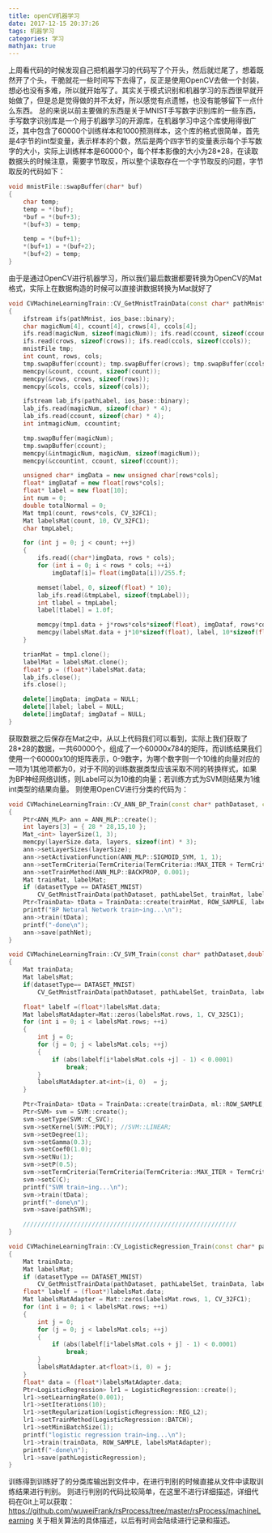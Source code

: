 ```yaml
---
title: openCV机器学习
date: 2017-12-15 20:37:26
tags: 机器学习
categories: 学习
mathjax: true
---
```

上周看代码的时候发现自己把机器学习的代码写了个开头，然后就烂尾了，想着既然开了个头，干脆就花一些时间写下去得了，反正是使用OpenCV去做一个封装，想必也没有多难，所以就开始写了。其实关于模式识别和机器学习的东西很早就开始做了，但是总是觉得做的并不太好，所以感觉有点遗憾，也没有能够留下一点什么东西。
总的来说以前主要做的东西是关于MNIST手写数字识别库的一些东西，手写数字识别库是一个用于机器学习的开源库，在机器学习中这个库使用得很广泛，其中包含了60000个训练样本和1000预测样本，这个库的格式很简单，首先是4字节的int型变量，表示样本的个数，然后是两个四字节的变量表示每个手写数字的大小，实际上训练样本是60000个，每个样本影像的大小为28*28，在读取数据头的时候注意，需要字节取反，所以整个读取存在一个字节取反的问题，字节取反的代码如下：
```c++
void mnistFile::swapBuffer(char* buf)
{
	char temp;
	temp = *(buf);
	*buf = *(buf+3);
	*(buf+3) = temp;

	temp = *(buf+1);
	*(buf+1) = *(buf+2);
	*(buf+2) = temp;
}
```
由于是通过OpenCV进行机器学习，所以我们最后数据都要转换为OpenCV的Mat格式，实际上在数据构造的时候可以直接讲数据转换为Mat就好了

```c++
void CVMachineLearningTrain::CV_GetMnistTrainData(const char* pathMnist, const char* pathLabel, Mat &trianMat, Mat &labelMat)
{
	ifstream ifs(pathMnist, ios_base::binary);
	char magicNum[4], ccount[4], crows[4], ccols[4];
	ifs.read(magicNum, sizeof(magicNum)); ifs.read(ccount, sizeof(ccount));
	ifs.read(crows, sizeof(crows)); ifs.read(ccols, sizeof(ccols));
	mnistFile tmp;
	int count, rows, cols;
	tmp.swapBuffer(ccount); tmp.swapBuffer(crows); tmp.swapBuffer(ccols);
	memcpy(&count, ccount, sizeof(count));
	memcpy(&rows, crows, sizeof(rows));
	memcpy(&cols, ccols, sizeof(cols));

	ifstream lab_ifs(pathLabel, ios_base::binary);
	lab_ifs.read(magicNum, sizeof(char) * 4);
	lab_ifs.read(ccount, sizeof(char) * 4);
	int intmagicNum, ccountint;

	tmp.swapBuffer(magicNum);
	tmp.swapBuffer(ccount);
	memcpy(&intmagicNum, magicNum, sizeof(magicNum));
	memcpy(&ccountint, ccount, sizeof(ccount));

	unsigned char* imgData = new unsigned char[rows*cols];
	float* imgDataf = new float[rows*cols];
	float* label = new float[10];
	int num = 0;
	double totalNormal = 0;
	Mat tmp1(count, rows*cols, CV_32FC1);
	Mat labelsMat(count, 10, CV_32FC1);
	char tmpLabel;

	for (int j = 0; j < count; ++j)
	{
		ifs.read((char*)imgData, rows * cols);
		for (int i = 0; i < rows * cols; ++i)
			imgDataf[i]= float(imgData[i])/255.f;

		memset(label, 0, sizeof(float) * 10);
		lab_ifs.read(&tmpLabel, sizeof(tmpLabel));
		int tlabel = tmpLabel;
		label[tlabel] = 1.0f;

		memcpy(tmp1.data + j*rows*cols*sizeof(float), imgDataf, rows*cols*sizeof(float));
		memcpy(labelsMat.data + j*10*sizeof(float), label, 10*sizeof(float));
	}

	trianMat = tmp1.clone();
	labelMat = labelsMat.clone();
	float* p = (float*)labelsMat.data;
	lab_ifs.close();
	ifs.close();

	delete[]imgData; imgData = NULL;
	delete[]label; label = NULL;
	delete[]imgDataf; imgDataf = NULL;
}
```
获取数据之后保存在Mat之中，从以上代码我们可以看到，实际上我们获取了28*28的数据，一共60000个，组成了一个60000x784的矩阵，而训练结果我们使用一个60000x10的矩阵表示，0-9数字，为哪个数字则一个10维的向量对应的一项为1其他项都为0，对于不同的训练数据类型应该采取不同的转换样式，如果为BP神经网络训练，则Label可以为10维的向量；若训练方式为SVM则结果为1维int类型的结果向量。
则使用OpenCV进行分类的代码为：
```c++
void CVMachineLearningTrain::CV_ANN_BP_Train(const char* pathDataset, const char* pathLabelSet, const char* pathNet, DatasetTypes datasetType)
{
	Ptr<ANN_MLP> ann = ANN_MLP::create();
	int layers[3] = { 28 * 28,15,10 };
	Mat_<int> layerSize(1, 3);
	memcpy(layerSize.data, layers, sizeof(int) * 3);
	ann->setLayerSizes(layerSize);
	ann->setActivationFunction(ANN_MLP::SIGMOID_SYM, 1, 1);
	ann->setTermCriteria(TermCriteria(TermCriteria::MAX_ITER + TermCriteria::EPS, 300, FLT_EPSILON));
	ann->setTrainMethod(ANN_MLP::BACKPROP, 0.001);
	Mat trainMat, labelMat;
	if (datasetType == DATASET_MNIST)
		CV_GetMnistTrainData(pathDataset, pathLabelSet, trainMat, labelMat);
	Ptr<TrainData> tData = TrainData::create(trainMat, ROW_SAMPLE, labelMat);
	printf("BP Netural Network train~ing...\n");
	ann->train(tData);
	printf("-done\n");
	ann->save(pathNet);
}

void CVMachineLearningTrain::CV_SVM_Train(const char* pathDataset,double C ,const char* pathLabelSet, const char* pathSVM, DatasetTypes datasetType)
{
	Mat trainData;
	Mat labelsMat;
	if(datasetType== DATASET_MNIST)
		CV_GetMnistTrainData(pathDataset, pathLabelSet, trainData, labelsMat);

	float* labelf =(float*)labelsMat.data;
	Mat labelsMatAdapter=Mat::zeros(labelsMat.rows, 1, CV_32SC1);
	for (int i = 0; i < labelsMat.rows; ++i)
	{
		int j = 0;
		for (j = 0; j < labelsMat.cols; ++j)
		{
			if (abs(labelf[i*labelsMat.cols +j] - 1) < 0.0001)
				break;
		}
		labelsMatAdapter.at<int>(i, 0)  = j;
	}

	Ptr<TrainData> tData = TrainData::create(trainData, ml::ROW_SAMPLE, labelsMatAdapter);
	Ptr<SVM> svm = SVM::create();
	svm->setType(SVM::C_SVC);
	svm->setKernel(SVM::POLY); //SVM::LINEAR;
	svm->setDegree(1);
	svm->setGamma(0.3);
	svm->setCoef0(1.0);
	svm->setNu(1);
	svm->setP(0.5);
	svm->setTermCriteria(TermCriteria(TermCriteria::MAX_ITER + TermCriteria::EPS, 10000, 0.01));
	svm->setC(C);
	printf("SVM train~ing...\n");
	svm->train(tData);
	printf("-done\n");
	svm->save(pathSVM);

	///////////////////////////////////////////////////////////
}

void CVMachineLearningTrain::CV_LogisticRegression_Train(const char* pathDataset, const char* pathLabelSet, const char* pathLogisticRegression, DatasetTypes datasetType)
{
	Mat trainData;
	Mat labelsMat;
	if (datasetType == DATASET_MNIST)
		CV_GetMnistTrainData(pathDataset, pathLabelSet, trainData, labelsMat);
	float* labelf = (float*)labelsMat.data;
	Mat labelsMatAdapter = Mat::zeros(labelsMat.rows, 1, CV_32FC1);
	for (int i = 0; i < labelsMat.rows; ++i)
	{
		int j = 0;
		for (j = 0; j < labelsMat.cols; ++j)
		{
			if (abs(labelf[i*labelsMat.cols + j] - 1) < 0.0001)
				break;
		}
		labelsMatAdapter.at<float>(i, 0) = j;
	}
	float* data = (float*)labelsMatAdapter.data;
	Ptr<LogisticRegression> lr1 = LogisticRegression::create();
	lr1->setLearningRate(0.001);
	lr1->setIterations(10);
	lr1->setRegularization(LogisticRegression::REG_L2);
	lr1->setTrainMethod(LogisticRegression::BATCH);
	lr1->setMiniBatchSize(1);
	printf("logistic regression train~ing...\n");
	lr1->train(trainData, ROW_SAMPLE, labelsMatAdapter);
	printf("-done\n");
	lr1->save(pathLogisticRegression);
}
```
训练得到训练好了的分类库输出到文件中，在进行判别的时候直接从文件中读取训练结果进行判别。
则进行判别的代码比较简单，在这里不进行详细描述，详细代码在Git上可以获取：https://github.com/wuweiFrank/rsProcess/tree/master/rsProcess/machineLearning 关于相关算法的具体描述，以后有时间会陆续进行记录和描述。
